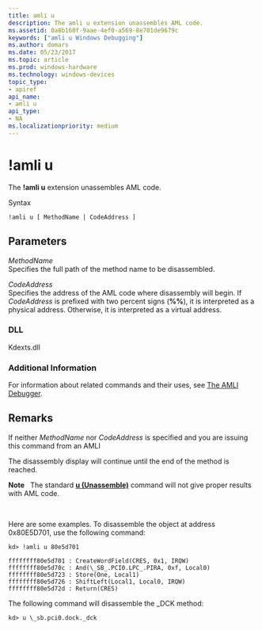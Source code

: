 ```yaml
---
title: amli u
description: The amli u extension unassembles AML code.
ms.assetid: 0a8b160f-9aae-4ef0-a569-8e701de9679c
keywords: ["amli u Windows Debugging"]
ms.author: domars
ms.date: 05/23/2017
ms.topic: article
ms.prod: windows-hardware
ms.technology: windows-devices
topic_type:
- apiref
api_name:
- amli u
api_type:
- NA
ms.localizationpriority: medium
---
```


# !amli u


The **!amli u** extension unassembles AML code.

Syntax

```
!amli u [ MethodName | CodeAddress ]
```

## <span id="ddk__amli_u_dbg"></span><span id="DDK__AMLI_U_DBG"></span>Parameters


<span id="_______MethodName______"></span><span id="_______methodname______"></span><span id="_______METHODNAME______"></span> *MethodName*   
Specifies the full path of the method name to be disassembled.

<span id="_______CodeAddress______"></span><span id="_______codeaddress______"></span><span id="_______CODEADDRESS______"></span> *CodeAddress*   
Specifies the address of the AML code where disassembly will begin. If *CodeAddress* is prefixed with two percent signs (**%%**), it is interpreted as a physical address. Otherwise, it is interpreted as a virtual address.

### <span id="DLL"></span><span id="dll"></span>DLL

Kdexts.dll

### <span id="Additional_Information"></span><span id="additional_information"></span><span id="ADDITIONAL_INFORMATION"></span>Additional Information

For information about related commands and their uses, see [The AMLI Debugger](the-amli-debugger.md).

Remarks
-------

If neither *MethodName* nor *CodeAddress* is specified and you are issuing this command from an AMLI

The disassembly display will continue until the end of the method is reached.

**Note**   The standard [**u (Unassemble)**](u--unassemble-.md) command will not give proper results with AML code.

 

Here are some examples. To disassemble the object at address 0x80E5D701, use the following command:

```
kd> !amli u 80e5d701

ffffffff80e5d701 : CreateWordField(CRES, 0x1, IRQW)
ffffffff80e5d70c : And(\_SB_.PCI0.LPC_.PIRA, 0xf, Local0)
ffffffff80e5d723 : Store(One, Local1)
ffffffff80e5d726 : ShiftLeft(Local1, Local0, IRQW)
ffffffff80e5d72d : Return(CRES)
```

The following command will disassemble the \_DCK method:

```
kd> u \_sb.pci0.dock._dck
```

 

 





